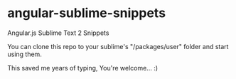 angular-sublime-snippets
========================

Angular.js Sublime Text 2 Snippets

You can clone this repo to your sublime's "/packages/user" folder and start using them.

This saved me years of typing, You're welcome... :)